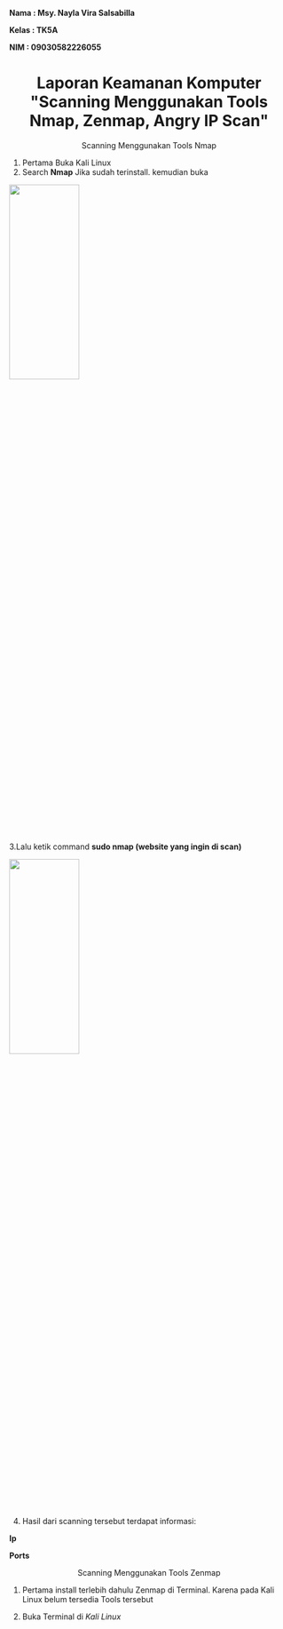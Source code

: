 **Nama		: Msy. Nayla Vira Salsabilla**


**Kelas		: TK5A**


**NIM		: 09030582226055**

<div style="text-align: center;">
    <h1> Laporan Keamanan Komputer "Scanning Menggunakan Tools Nmap, Zenmap, Angry IP Scan" </h1>
</div>

<p align="center">
Scanning Menggunakan Tools Nmap
</p>

1. Pertama Buka Kali Linux
2. Search **Nmap** Jika sudah terinstall. kemudian buka

<img src="https://github.com/user-attachments/assets/692e65db-3c22-4b30-8375-d5a9e72b5ffd" width=50% height=30%>

3.Lalu ketik command **sudo nmap (website yang ingin di scan)**

<img src="https://github.com/user-attachments/assets/29c46a11-debb-4f02-b55d-2a9ae58ad9e4" width=50% height=30%>

4. Hasil dari scanning tersebut terdapat informasi:
  
 **Ip**


   **Ports**

<p align="center">
Scanning Menggunakan Tools Zenmap
</p>

1. Pertama install terlebih dahulu Zenmap di Terminal. Karena pada Kali Linux belum tersedia Tools tersebut

2. Buka Terminal di *Kali Linux*
